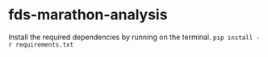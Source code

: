 
# fds-marathon-analysis


Install the required dependencies by running on the terminal.
`pip install -r requirements.txt`
